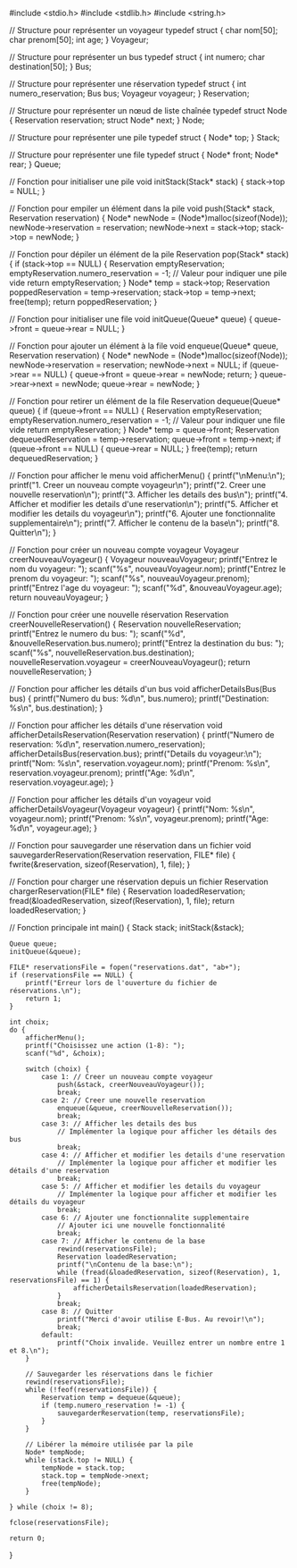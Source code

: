 #include <stdio.h>
#include <stdlib.h>
#include <string.h>

// Structure pour représenter un voyageur
typedef struct {
    char nom[50];
    char prenom[50];
    int age;
} Voyageur;

// Structure pour représenter un bus
typedef struct {
    int numero;
    char destination[50];
} Bus;

// Structure pour représenter une réservation
typedef struct {
    int numero_reservation;
    Bus bus;
    Voyageur voyageur;
} Reservation;

// Structure pour représenter un nœud de liste chaînée
typedef struct Node {
    Reservation reservation;
    struct Node* next;
} Node;

// Structure pour représenter une pile
typedef struct {
    Node* top;
} Stack;

// Structure pour représenter une file
typedef struct {
    Node* front;
    Node* rear;
} Queue;

// Fonction pour initialiser une pile
void initStack(Stack* stack) {
    stack->top = NULL;
}

// Fonction pour empiler un élément dans la pile
void push(Stack* stack, Reservation reservation) {
    Node* newNode = (Node*)malloc(sizeof(Node));
    newNode->reservation = reservation;
    newNode->next = stack->top;
    stack->top = newNode;
}

// Fonction pour dépiler un élément de la pile
Reservation pop(Stack* stack) {
    if (stack->top == NULL) {
        Reservation emptyReservation;
        emptyReservation.numero_reservation = -1; // Valeur pour indiquer une pile vide
        return emptyReservation;
    }
    Node* temp = stack->top;
    Reservation poppedReservation = temp->reservation;
    stack->top = temp->next;
    free(temp);
    return poppedReservation;
}

// Fonction pour initialiser une file
void initQueue(Queue* queue) {
    queue->front = queue->rear = NULL;
}

// Fonction pour ajouter un élément à la file
void enqueue(Queue* queue, Reservation reservation) {
    Node* newNode = (Node*)malloc(sizeof(Node));
    newNode->reservation = reservation;
    newNode->next = NULL;
    if (queue->rear == NULL) {
        queue->front = queue->rear = newNode;
        return;
    }
    queue->rear->next = newNode;
    queue->rear = newNode;
}

// Fonction pour retirer un élément de la file
Reservation dequeue(Queue* queue) {
    if (queue->front == NULL) {
        Reservation emptyReservation;
        emptyReservation.numero_reservation = -1; // Valeur pour indiquer une file vide
        return emptyReservation;
    }
    Node* temp = queue->front;
    Reservation dequeuedReservation = temp->reservation;
    queue->front = temp->next;
    if (queue->front == NULL) {
        queue->rear = NULL;
    }
    free(temp);
    return dequeuedReservation;
}

// Fonction pour afficher le menu
void afficherMenu() {
    printf("\nMenu:\n");
    printf("1. Creer un nouveau compte voyageur\n");
    printf("2. Creer une nouvelle reservation\n");
    printf("3. Afficher les details des bus\n");
    printf("4. Afficher et modifier les details d'une reservation\n");
    printf("5. Afficher et modifier les details du voyageur\n");
    printf("6. Ajouter une fonctionnalite supplementaire\n");
    printf("7. Afficher le contenu de la base\n");
    printf("8. Quitter\n");
}

// Fonction pour créer un nouveau compte voyageur
Voyageur creerNouveauVoyageur() {
    Voyageur nouveauVoyageur;
    printf("Entrez le nom du voyageur: ");
    scanf("%s", nouveauVoyageur.nom);
    printf("Entrez le prenom du voyageur: ");
    scanf("%s", nouveauVoyageur.prenom);
    printf("Entrez l'age du voyageur: ");
    scanf("%d", &nouveauVoyageur.age);
    return nouveauVoyageur;
}

// Fonction pour créer une nouvelle réservation
Reservation creerNouvelleReservation() {
    Reservation nouvelleReservation;
    printf("Entrez le numero du bus: ");
    scanf("%d", &nouvelleReservation.bus.numero);
    printf("Entrez la destination du bus: ");
    scanf("%s", nouvelleReservation.bus.destination);
    nouvelleReservation.voyageur = creerNouveauVoyageur();
    return nouvelleReservation;
}

// Fonction pour afficher les détails d'un bus
void afficherDetailsBus(Bus bus) {
    printf("Numero du bus: %d\n", bus.numero);
    printf("Destination: %s\n", bus.destination);
}

// Fonction pour afficher les détails d'une réservation
void afficherDetailsReservation(Reservation reservation) {
    printf("Numero de reservation: %d\n", reservation.numero_reservation);
    afficherDetailsBus(reservation.bus);
    printf("Details du voyageur:\n");
    printf("Nom: %s\n", reservation.voyageur.nom);
    printf("Prenom: %s\n", reservation.voyageur.prenom);
    printf("Age: %d\n", reservation.voyageur.age);
}

// Fonction pour afficher les détails d'un voyageur
void afficherDetailsVoyageur(Voyageur voyageur) {
    printf("Nom: %s\n", voyageur.nom);
    printf("Prenom: %s\n", voyageur.prenom);
    printf("Age: %d\n", voyageur.age);
}

// Fonction pour sauvegarder une réservation dans un fichier
void sauvegarderReservation(Reservation reservation, FILE* file) {
    fwrite(&reservation, sizeof(Reservation), 1, file);
}

// Fonction pour charger une réservation depuis un fichier
Reservation chargerReservation(FILE* file) {
    Reservation loadedReservation;
    fread(&loadedReservation, sizeof(Reservation), 1, file);
    return loadedReservation;
}

// Fonction principale
int main() {
    Stack stack;
    initStack(&stack);

    Queue queue;
    initQueue(&queue);

    FILE* reservationsFile = fopen("reservations.dat", "ab+");
    if (reservationsFile == NULL) {
        printf("Erreur lors de l'ouverture du fichier de réservations.\n");
        return 1;
    }

    int choix;
    do {
        afficherMenu();
        printf("Choisissez une action (1-8): ");
        scanf("%d", &choix);

        switch (choix) {
            case 1: // Creer un nouveau compte voyageur
                push(&stack, creerNouveauVoyageur());
                break;
            case 2: // Creer une nouvelle reservation
                enqueue(&queue, creerNouvelleReservation());
                break;
            case 3: // Afficher les details des bus
                // Implémenter la logique pour afficher les détails des bus
                break;
            case 4: // Afficher et modifier les details d'une reservation
                // Implémenter la logique pour afficher et modifier les détails d'une reservation
                break;
            case 5: // Afficher et modifier les details du voyageur
                // Implémenter la logique pour afficher et modifier les détails du voyageur
                break;
            case 6: // Ajouter une fonctionnalite supplementaire
                // Ajouter ici une nouvelle fonctionnalité
                break;
            case 7: // Afficher le contenu de la base
                rewind(reservationsFile);
                Reservation loadedReservation;
                printf("\nContenu de la base:\n");
                while (fread(&loadedReservation, sizeof(Reservation), 1, reservationsFile) == 1) {
                    afficherDetailsReservation(loadedReservation);
                }
                break;
            case 8: // Quitter
                printf("Merci d'avoir utilise E-Bus. Au revoir!\n");
                break;
            default:
                printf("Choix invalide. Veuillez entrer un nombre entre 1 et 8.\n");
        }

        // Sauvegarder les réservations dans le fichier
        rewind(reservationsFile);
        while (!feof(reservationsFile)) {
            Reservation temp = dequeue(&queue);
            if (temp.numero_reservation != -1) {
                sauvegarderReservation(temp, reservationsFile);
            }
        }

        // Libérer la mémoire utilisée par la pile
        Node* tempNode;
        while (stack.top != NULL) {
            tempNode = stack.top;
            stack.top = tempNode->next;
            free(tempNode);
        }

    } while (choix != 8);

    fclose(reservationsFile);

    return 0;
}
